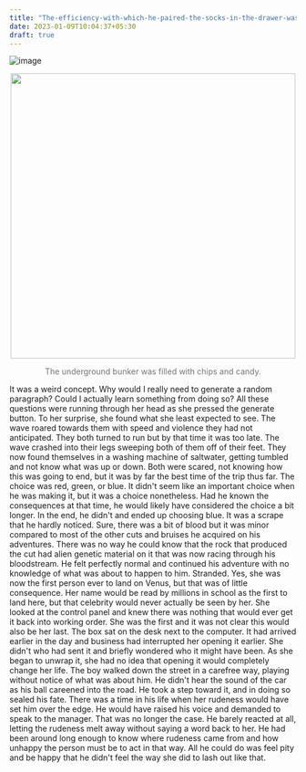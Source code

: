 ```yaml
---
title: "The-efficiency-with-which-he-paired-the-socks-in-the-drawer-was-quite-admirable"
date: 2023-01-09T10:04:37+05:30
draft: true
---
```


![image](https://user-images.githubusercontent.com/99474195/210226326-8ba8ad26-1b74-46ef-9aca-f1a7ce0dcee9.png)

<center>
  <img src="https://user-images.githubusercontent.com/99474195/210226326-8ba8ad26-1b74-46ef-9aca-f1a7ce0dcee9.png" height="500">
  <p style="color: #757575; font-size: 14px;">
            The underground bunker was filled with chips and candy.
            </p>
  </center>

It was a weird concept. Why would I really need to generate a random paragraph? Could I actually learn something from doing so? All these questions were running through her head as she pressed the generate button. To her surprise, she found what she least expected to see.
The wave roared towards them with speed and violence they had not anticipated. They both turned to run but by that time it was too late. The wave crashed into their legs sweeping both of them off of their feet. They now found themselves in a washing machine of saltwater, getting tumbled and not know what was up or down. Both were scared, not knowing how this was going to end, but it was by far the best time of the trip thus far.
The choice was red, green, or blue. It didn't seem like an important choice when he was making it, but it was a choice nonetheless. Had he known the consequences at that time, he would likely have considered the choice a bit longer. In the end, he didn't and ended up choosing blue.
It was a scrape that he hardly noticed. Sure, there was a bit of blood but it was minor compared to most of the other cuts and bruises he acquired on his adventures. There was no way he could know that the rock that produced the cut had alien genetic material on it that was now racing through his bloodstream. He felt perfectly normal and continued his adventure with no knowledge of what was about to happen to him.
Stranded. Yes, she was now the first person ever to land on Venus, but that was of little consequence. Her name would be read by millions in school as the first to land here, but that celebrity would never actually be seen by her. She looked at the control panel and knew there was nothing that would ever get it back into working order. She was the first and it was not clear this would also be her last.
The box sat on the desk next to the computer. It had arrived earlier in the day and business had interrupted her opening it earlier. She didn't who had sent it and briefly wondered who it might have been. As she began to unwrap it, she had no idea that opening it would completely change her life.
The boy walked down the street in a carefree way, playing without notice of what was about him. He didn't hear the sound of the car as his ball careened into the road. He took a step toward it, and in doing so sealed his fate.
There was a time in his life when her rudeness would have set him over the edge. He would have raised his voice and demanded to speak to the manager. That was no longer the case. He barely reacted at all, letting the rudeness melt away without saying a word back to her. He had been around long enough to know where rudeness came from and how unhappy the person must be to act in that way. All he could do was feel pity and be happy that he didn't feel the way she did to lash out like that.

